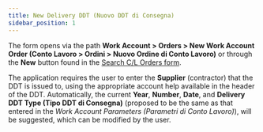 ```yaml
---
title: New Delivery DDT (Nuovo DDT di Consegna)
sidebar_position: 1
---
```


The form opens via the path **Work Account > Orders > New Work Account Order (Conto Lavoro > Ordini > Nuovo Ordine di Conto Lavoro)** or through the **New** button found in the [Search C/L Orders form](/docs/subcontractor/subcontractor-orders/insert-subcontractor-orders/new-subcontractor-orders).

The application requires the user to enter the **Supplier** (contractor) that the DDT is issued to, using the appropriate account help available in the header of the DDT. Automatically, the current **Year**, **Number**, **Date**, and **Delivery DDT Type (Tipo DDT di Consegna)** (proposed to be the same as that entered in the *Work Account Parameters (Parametri di Conto Lavoro)*), will be suggested, which can be modified by the user.